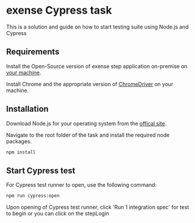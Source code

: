 # exense Cypress task

This is a solution and guide on how to start testing suite using Node.js and Cypress

## Requirements

Install the Open-Source version of exense step application on-premise on [your machine](https://step.exense.ch/knowledgebase/3.18/getting-started/quick-setup/).

Install Chrome and the appropriate version of [ChromeDriver](https://chromedriver.chromium.org/downloads) on your machine.

## Installation

Download Node.js for your operating system from the [offical site](https://nodejs.org/en/).

Navigate to the root folder of the task and install the required node packages.

```bash
npm install
```

## Start Cypress test

For Cypress test runner to open, use the following command:

```bash
npm run cypress:open
```
Upon opening of Cypress test runner, click 'Run 1 integration spec' for test to begin or you can click on the stepLogin